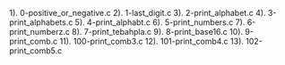 1). 0-positive_or_negative.c
2). 1-last_digit.c
3). 2-print_alphabet.c
4). 3-print_alphabets.c
5). 4-print_alphabt.c
6). 5-print_numbers.c
7). 6-print_numberz.c
8). 7-print_tebahpla.c
9). 8-print_base16.c
10). 9-print_comb.c
11). 100-print_comb3.c
12). 101-print_comb4.c
13). 102-print_comb5.c

